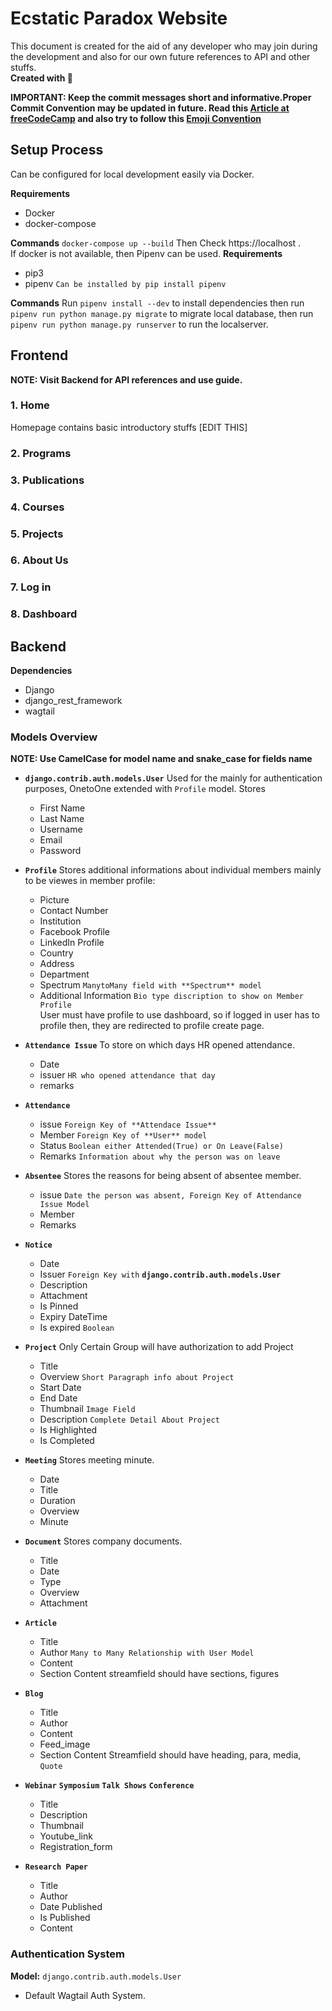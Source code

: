 # Ecstatic Paradox Website

This document is created for the aid of any developer who may join during the development and also for our own future references to API and other stuffs.
<br> **Created with :sparkling_heart:**

**IMPORTANT: Keep the commit messages short and informative.Proper Commit Convention may be updated in future. Read this [Article at freeCodeCamp](https://www.freecodecamp.org/news/writing-good-commit-messages-a-practical-guide/) and also try to follow this [Emoji Convention](https://gist.github.com/parmentf/035de27d6ed1dce0b36a)**

## Setup Process

Can be configured for local development easily via Docker.

**Requirements**
  - Docker
  - docker-compose
  
**Commands**
`docker-compose up --build`
Then Check https://localhost .  
If docker is not available, then Pipenv can be used.
**Requirements**
  - pip3
  - pipenv `Can be installed by pip install pipenv`

**Commands**
Run `pipenv install --dev` to install dependencies then run `pipenv run python manage.py migrate` to migrate local database, then run `pipenv run python manage.py runserver` to run the localserver.

## Frontend

**NOTE: Visit Backend for API references and use guide.**

### 1. Home
Homepage contains basic introductory stuffs [EDIT THIS]

### 2. Programs

### 3. Publications

### 4. Courses

### 5. Projects

### 6. About Us

### 7. Log in 

### 8. Dashboard

## Backend
**Dependencies** 
  - Django
  - django_rest_framework
  - wagtail

### Models Overview
**NOTE: Use CamelCase for model name and snake_case for fields name**
  + **`django.contrib.auth.models.User`**
    Used for the mainly for authentication purposes, OnetoOne extended with `Profile` model. Stores 
    - First Name
    - Last Name
    - Username
    - Email
    - Password
  + **`Profile`**
    Stores additional informations about individual members mainly to be viewes in member profile:
     - Picture
     - Contact Number
     - Institution
     - Facebook Profile
     - LinkedIn Profile
     - Country
     - Address
     - Department 
     - Spectrum `ManytoMany field with **Spectrum** model`
     - Additional Information `Bio type discription to show on Member Profile`  
     User must have profile to use dashboard, so if logged in user has to profile then, they are redirected to profile create page. 
  + **`Attendance Issue`**
    To store on which days HR opened attendance.
    - Date
    - issuer `HR who opened attendance that day`
    - remarks
  + **`Attendance`**
    - issue `Foreign Key of **Attendace Issue** `
    - Member `Foreign Key of **User** model`
    - Status `Boolean either Attended(True) or On Leave(False)`
    - Remarks `Information about why the person was on leave`
  + **`Absentee`**
    Stores the reasons for being absent of absentee member.
    - issue `Date the person was absent, Foreign Key of Attendance Issue Model`
    - Member
    - Remarks
  + **`Notice`**
    - Date
    - Issuer `Foreign Key with` **`django.contrib.auth.models.User`**
    - Description
    - Attachment
    - Is Pinned
    - Expiry DateTime
    - Is expired `Boolean`
  + **`Project`**
  Only Certain Group will have authorization to add Project
    - Title
    - Overview `Short Paragraph info about Project`
    - Start Date
    - End Date
    - Thumbnail `Image Field`
    - Description `Complete Detail About Project`
    - Is Highlighted
    - Is Completed
  + **`Meeting`**
  Stores meeting minute.
    - Date
    - Title
    - Duration
    - Overview
    - Minute
  + **`Document`**
  Stores company documents.
    - Title
    - Date
    - Type
    - Overview
    - Attachment

+ **`Article`**
    - Title
    - Author `Many to Many Relationship with User Model`
    - Content
    - Section
    Content streamfield should have sections, figures
+ **`Blog`**
    - Title
    - Author
    - Content
    - Feed_image
    - Section
    Content Streamfield should have heading, para, media, `Quote` 
+ **`Webinar`** **`Symposium`** **`Talk Shows`** **`Conference`**
  - Title
  - Description
  - Thumbnail
  - Youtube_link
  - Registration_form
  
  
 + **`Research Paper`**
    - Title
    - Author
    - Date Published
    - Is Published
    - Content 
 
 
### Authentication System
**Model:** `django.contrib.auth.models.User`
+ Default Wagtail Auth System.


 
